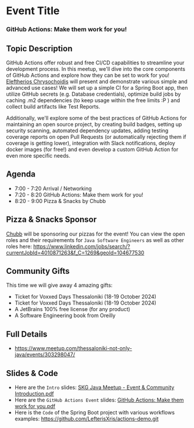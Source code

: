 # Event Title

### GitHub Actions: Make them work for you!

## Topic Description

GitHub Actions offer robust and free CI/CD capabilities to streamline your development process. In this meetup, we'll dive into the core components of GitHub Actions and explore how they can be set to work for you! [Eleftherios Chrysochoidis](https://www.linkedin.com/in/lefterisxris/) will present and demonstrate various simple and advanced use cases! We will set up a simple CI for a Spring Boot app, then utilize GitHub secrets (e.g. Database credentials), optimize build jobs by caching .m2 dependencies (to keep usage within the free limits :P ) and collect build artifacts like Test Reports.

Additionally, we'll explore some of the best practices of GitHub Actions for maintaining an open source project, by creating build badges, setting up security scanning, automated dependency updates, adding testing coverage reports on open Pull Requests (or automatically rejecting them if coverage is getting lower), integration with Slack notifications, deploy docker images (for free!) and even develop a custom GitHub Action for even more specific needs.

## Agenda

- 7:00 - 7:20 Arrival / Networking
- 7:20 - 8:20 GitHub Actions: Make them work for you!
- 8:20 - 9:00 Pizza & Snacks by Chubb

## Pizza & Snacks Sponsor

[Chubb](https://www.chubb.com) will be sponsoring our pizzas for the event! You can view the open roles and their requirements for `Java Software Engineers` as well as other roles here: https://www.linkedin.com/jobs/search/?currentJobId=4010871263&f_C=1269&geoId=104677530

## Community Gifts

This time we will give away 4 amazing gifts:

- Ticket for Voxxed Days Thessaloniki (18-19 October 2024)
- Ticket for Voxxed Days Thessaloniki (18-19 October 2024)
- A JetBrains 100% free license (for any product)
- A Software Engineering book from Oreilly

## Full Details

- https://www.meetup.com/thessaloniki-not-only-java/events/303298047/

## Slides & Code

- Here are the `Intro` slides: [SKG Java Meetup - Event & Community Introduction.pdf](intro.pdf)
- Here are the `GitHub Actions Event` slides: [GitHub Actions: Make them work for you.pdf](github_actions.pdf)
- Here is the `Code` of the Spring Boot project with various workflows examples: https://github.com/LefterisXris/actions-demo.git
